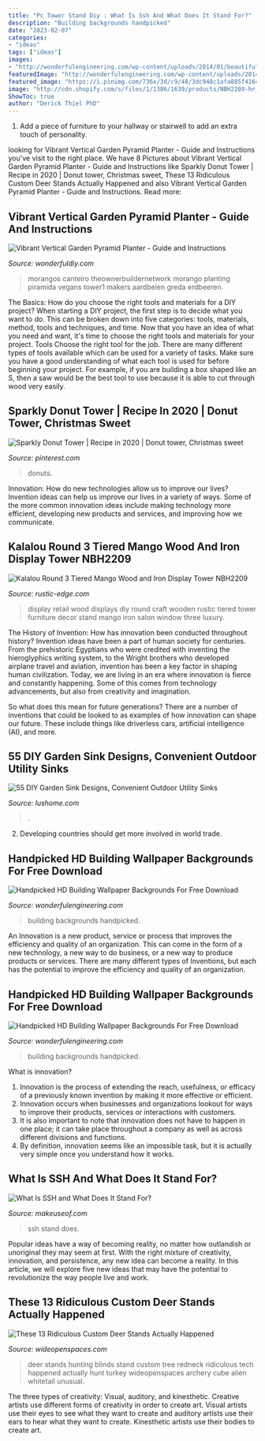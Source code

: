 ```yaml
---
title: "Pc Tower Stand Diy : What Is Ssh And What Does It Stand For?"
description: "Building backgrounds handpicked"
date: "2023-02-07"
categories:
- "ideas"
tags: ["ideas"]
images:
- "http://wonderfulengineering.com/wp-content/uploads/2014/01/beautiful-wallpaper-29.jpg"
featuredImage: "http://wonderfulengineering.com/wp-content/uploads/2014/01/beautiful-wallpaper-39.jpg"
featured_image: "https://i.pinimg.com/736x/3d/c9/48/3dc948c1afa885f4164a7c297b6fe9d5.jpg"
image: "http://cdn.shopify.com/s/files/1/1386/1639/products/NBH2209-hr_grande.jpg?v=1488852311"
ShowToc: true
author: "Derick Thiel PhD"
---
```



1. Add a piece of furniture to your hallway or stairwell to add an extra touch of personality.

	

		
looking for Vibrant Vertical Garden Pyramid Planter - Guide and Instructions you've visit to the right place. We have 8 Pictures about Vibrant Vertical Garden Pyramid Planter - Guide and Instructions like Sparkly Donut Tower | Recipe in 2020 | Donut tower, Christmas sweet, These 13 Ridiculous Custom Deer Stands Actually Happened and also Vibrant Vertical Garden Pyramid Planter - Guide and Instructions. Read more:
		
    
## Vibrant Vertical Garden Pyramid Planter - Guide And Instructions

<img loading=lazy src="https://cdn.wonderfuldiy.com/wp-content/uploads/2015/04/Vertical-Garden-Pyramid-Tower_03.jpg" onerror="this.onerror=null;this.src='https://tse1.mm.bing.net/th?id=OIP.1vg0iTsaSpPDeHZp2jZZgwHaJ4&amp;pid=15.1';" alt="Vibrant Vertical Garden Pyramid Planter - Guide and Instructions">

_Source: wonderfuldiy.com_

>morangos canteiro theownerbuildernetwork morango planting piramida vegans tower1 makers aardbeien greda erdbeeren. 

	

The Basics: How do you choose the right tools and materials for a DIY project?
When starting a DIY project, the first step is to decide what you want to do. This can be broken down into five categories: tools, materials, method, tools and techniques, and time. Now that you have an idea of what you need and want, it's time to choose the right tools and materials for your project.
Tools
Choose the right tool for the job. There are many different types of tools available which can be used for a variety of tasks. Make sure you have a good understanding of what each tool is used for before beginning your project. For example, if you are building a box shaped like an S, then a saw would be the best tool to use because it is able to cut through wood very easily.

    
## Sparkly Donut Tower | Recipe In 2020 | Donut Tower, Christmas Sweet

<img loading=lazy src="https://i.pinimg.com/736x/3d/c9/48/3dc948c1afa885f4164a7c297b6fe9d5.jpg" onerror="this.onerror=null;this.src='https://tse3.mm.bing.net/th?id=OIP.-7IINyvVhsS6-eB7ircfuwHaNK&amp;pid=15.1';" alt="Sparkly Donut Tower | Recipe in 2020 | Donut tower, Christmas sweet">

_Source: pinterest.com_

>donuts. 

	

Innovation: How do new technologies allow us to improve our lives?
Invention ideas can help us improve our lives in a variety of ways. Some of the more common innovation ideas include making technology more efficient, developing new products and services, and improving how we communicate.

    
## Kalalou Round 3 Tiered Mango Wood And Iron Display Tower NBH2209

<img loading=lazy src="http://cdn.shopify.com/s/files/1/1386/1639/products/NBH2209-hr_grande.jpg?v=1488852311" onerror="this.onerror=null;this.src='https://tse1.mm.bing.net/th?id=OIP.4lxkoaxaXUGFKwp0xmpH6QAAAA&amp;pid=15.1';" alt="Kalalou Round 3 Tiered Mango Wood and Iron Display Tower NBH2209">

_Source: rustic-edge.com_

>display retail wood displays diy round craft wooden rustic tiered tower furniture decor stand mango iron salon window three luxury. 

	

The History of Invention: How has innovation been conducted throughout history?
Invention ideas have been a part of human society for centuries. From the prehistoric Egyptians who were credited with inventing the hieroglyphics writing system, to the Wright brothers who developed airplane travel and aviation, invention has been a key factor in shaping human civilization. 
Today, we are living in an era where innovation is fierce and constantly happening. Some of this comes from technology advancements, but also from creativity and imagination. 

So what does this mean for future generations? There are a number of inventions that could be looked to as examples of how innovation can shape our future. These include things like driverless cars, artificial intelligence (AI), and more.

    
## 55 DIY Garden Sink Designs, Convenient Outdoor Utility Sinks

<img loading=lazy src="https://www.lushome.com/wp-content/uploads/2021/07/diy-outdoor-sink-design-ideas-18.jpg" onerror="this.onerror=null;this.src='https://tse2.mm.bing.net/th?id=OIP.Ahe_oCqcznV0Xiw09vKidwHaJH&amp;pid=15.1';" alt="55 DIY Garden Sink Designs, Convenient Outdoor Utility Sinks">

_Source: lushome.com_

>. 

	

2. Developing countries should get more involved in world trade.

    
## Handpicked HD Building Wallpaper Backgrounds For Free Download

<img loading=lazy src="http://wonderfulengineering.com/wp-content/uploads/2014/01/beautiful-wallpaper-29.jpg" onerror="this.onerror=null;this.src='https://tse4.mm.bing.net/th?id=OIP.QdYoFModrd38dR55v8720QHaE8&amp;pid=15.1';" alt="Handpicked HD Building Wallpaper Backgrounds For Free Download">

_Source: wonderfulengineering.com_

>building backgrounds handpicked. 

	

An Innovation is a new product, service or process that improves the efficiency and quality of an organization. This can come in the form of a new technology, a new way to do business, or a new way to produce products or services. There are many different types of Inventions, but each has the potential to improve the efficiency and quality of an organization.

    
## Handpicked HD Building Wallpaper Backgrounds For Free Download

<img loading=lazy src="http://wonderfulengineering.com/wp-content/uploads/2014/01/beautiful-wallpaper-39.jpg" onerror="this.onerror=null;this.src='https://tse3.mm.bing.net/th?id=OIP.cAFEH-htOAfWu78CTDNaVwHaEK&amp;pid=15.1';" alt="Handpicked HD Building Wallpaper Backgrounds For Free Download">

_Source: wonderfulengineering.com_

>building backgrounds handpicked. 

	

What is innovation?
1. Innovation is the process of extending the reach, usefulness, or efficacy of a previously known invention by making it more effective or efficient.
2. Innovation occurs when businesses and organizations lookout for ways to improve their products, services or interactions with customers.
3. It is also important to note that innovation does not have to happen in one place; it can take place throughout a company as well as across different divisions and functions.
4. By definition, innovation seems like an impossible task, but it is actually very simple once you understand how it works.

    
## What Is SSH And What Does It Stand For?

<img loading=lazy src="https://static1.makeuseofimages.com/wp-content/uploads/2021/01/ssh-letters-feature.jpg" onerror="this.onerror=null;this.src='https://tse3.mm.bing.net/th?id=OIP.pNKs21WgTVmMgCXWnrEhAgHaDt&amp;pid=15.1';" alt="What Is SSH and What Does It Stand For?">

_Source: makeuseof.com_

>ssh stand does. 

	

Popular ideas have a way of becoming reality, no matter how outlandish or unoriginal they may seem at first. With the right mixture of creativity, innovation, and persistence, any new idea can become a reality. In this article, we will explore five new ideas that may have the potential to revolutionize the way people live and work.

    
## These 13 Ridiculous Custom Deer Stands Actually Happened

<img loading=lazy src="http://cdn0.wideopenspaces.com/wp-content/uploads/2014/10/1.jpg" onerror="this.onerror=null;this.src='https://tse2.mm.bing.net/th?id=OIP.9R3BOtj2B4Htf0O6W6PhbQHaKR&amp;pid=15.1';" alt="These 13 Ridiculous Custom Deer Stands Actually Happened">

_Source: wideopenspaces.com_

>deer stands hunting blinds stand custom tree redneck ridiculous tech happened actually hunt turkey wideopenspaces archery cube alien whitetail unusual. 

	

The three types of creativity: Visual, auditory, and kinesthetic.
Creative artists use different forms of creativity in order to create art. Visual artists use their eyes to see what they want to create and auditory artists use their ears to hear what they want to create. Kinesthetic artists use their bodies to create art.

